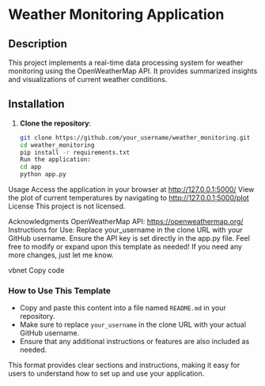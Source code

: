 # Weather Monitoring Application

## Description
This project implements a real-time data processing system for weather monitoring using the OpenWeatherMap API. It provides summarized insights and visualizations of current weather conditions.

## Installation

1. **Clone the repository**:
   ```bash
   git clone https://github.com/your_username/weather_monitoring.git
   cd weather_monitoring
   pip install -r requirements.txt
   Run the application:
   cd app
   python app.py
Usage
Access the application in your browser at http://127.0.0.1:5000/
View the plot of current temperatures by navigating to http://127.0.0.1:5000/plot
License
This project is not licensed.

Acknowledgments
OpenWeatherMap API: https://openweathermap.org/
Instructions for Use:
Replace your_username in the clone URL with your GitHub username.
Ensure the API key is set directly in the app.py file.
Feel free to modify or expand upon this template as needed! If you need any more changes, just let me know.

vbnet
Copy code

### How to Use This Template
- Copy and paste this content into a file named `README.md` in your repository.
- Make sure to replace `your_username` in the clone URL with your actual GitHub username.
- Ensure that any additional instructions or features are also included as needed.

This format provides clear sections and instructions, making it easy for users to understand how to set up and use your application.





